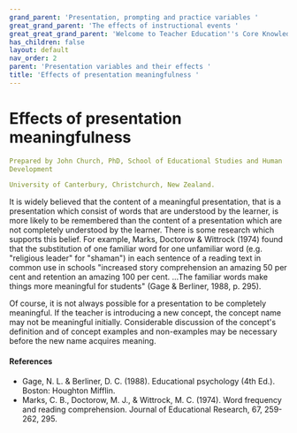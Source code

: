 ```yaml
---
grand_parent: 'Presentation, prompting and practice variables '
great_grand_parent: 'The effects of instructional events '
great_great_grand_parent: 'Welcome to Teacher Education''s Core Knowledge and Skills.'
has_children: false
layout: default
nav_order: 2
parent: 'Presentation variables and their effects '
title: 'Effects of presentation meaningfulness '
---
```

# Effects of presentation meaningfulness


```yaml
Prepared by John Church, PhD, School of Educational Studies and Human
Development

University of Canterbury, Christchurch, New Zealand.
```


It is widely believed that the content of a meaningful presentation,
that is a presentation which consist of words that are understood by the
learner, is more likely to be remembered than the content of a
presentation which are not completely understood by the learner. There
is some research which supports this belief. For example, Marks,
Doctorow & Wittrock (1974) found that the substitution of one familiar
word for one unfamiliar word (e.g. \"religious leader\" for \"shaman\")
in each sentence of a reading text in common use in schools \"increased
story comprehension an amazing 50 per cent and retention an amazing 100
per cent. \...The familiar words make things more meaningful for
students\" (Gage & Berliner, 1988, p. 295).

Of course, it is not always possible for a presentation to be completely
meaningful. If the teacher is introducing a new concept, the concept
name may not be meaningful initially. Considerable discussion of the
concept's definition and of concept examples and non-examples may be
necessary before the new name acquires meaning.


#### References

-   Gage, N. L. & Berliner, D. C. (1988). Educational psychology (4th
    Ed.). Boston: Houghton Mifflin.
-   Marks, C. B., Doctorow, M. J., & Wittrock, M. C. (1974). Word
    frequency and reading comprehension. Journal of Educational
    Research, 67, 259-262, 295.
